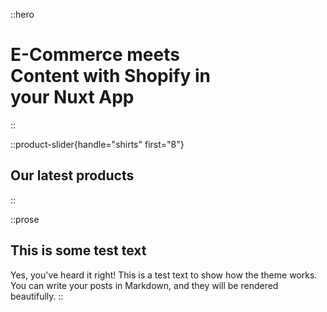 ::hero
# E-Commerce meets <br>Content with **Shopify** in <br>your Nuxt App
::

::product-slider{handle="shirts" first="8"}
## Our latest products
::

::prose
## This is some test text

Yes, you've heard it right! This is a test text to show how the theme works. You can write your posts in Markdown, and they will be rendered beautifully.
::
